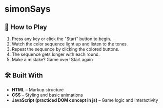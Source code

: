 # simonSays

## 🚀 How to Play

1. Press any key or click the "Start" button to begin.
2. Watch the color sequence light up and listen to the tones.
3. Repeat the sequence by clicking the colored buttons.
4. The sequence gets longer with each round.
5. Make a mistake? Game over! Start again

## 🛠️ Built With

- **HTML** – Markup structure
- **CSS** – Styling and basic animations
- **JavaScript (practiced DOM concept in js)** – Game logic and interactivity
